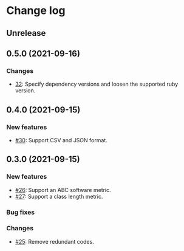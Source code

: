 # Change log

## Unrelease

## 0.5.0 (2021-09-16)
### Changes
- [32](https://github.com/ebihara99999/code_keeper/pull/32): Specify dependency versions and loosen the supported ruby version.

## 0.4.0 (2021-09-15)
### New features
- [#30](https://github.com/ebihara99999/code_keeper/pull/30): Support CSV and JSON format.

## 0.3.0 (2021-09-15)

### New features
- [#26](https://github.com/ebihara99999/code_keeper/pull/26): Support an ABC software metric.
- [#27](https://github.com/ebihara99999/code_keeper/pull/27): Support a class length metric.
### Bug fixes

### Changes
- [#25](https://github.com/ebihara99999/code_keeper/pull/25): Remove redundant codes.
